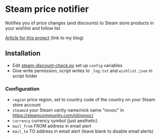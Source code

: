 # Steam price notifier
Notifies you of price changes (and discounts) to Steam store products in your wishlist and follow list

[Article for this project](https://asbra.net/steam-price-tracker/) (link to my blog)

## Installation
* Edit [steam-discount-check.py](steam-discount-check.py) set up `config` variables
* Give write permission, script writes to `_log.txt` and `wishlist.json` in script folder

### Configuration
* `region` price region, set to country code of the country on your Steam store account
* `steamid` your Steam vanity name/nick name "novoc" in https://steamcommunity.com/id/novoc/
* `currency` currency symbol (just aesthetic)
* `mail_from` FROM address in email alert
* `mail_to` TO address in email alert (leave blank to disable email alerts)
